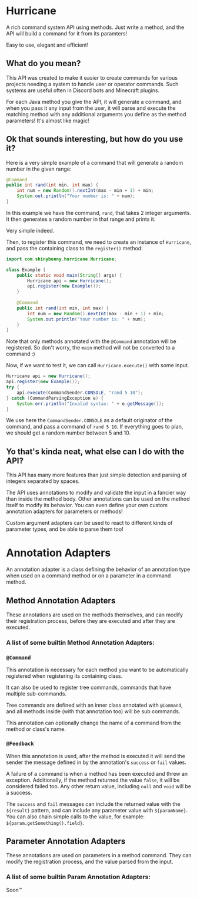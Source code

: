 # Hurricane
A rich command system API using methods. Just write a method, and the API will build a command for it from its paramters!

Easy to use, elegant and efficient!

## What do you mean?

This API was created to make it easier to create commands for various projects needing a system to handle user or operator commands. Such systems are useful often in Discord bots and Minecraft plugins.

For each Java method you give the API, it will generate a command, and when you pass it any input from the user, it will parse and execute the matching method with any additional arguments you define as the method parameters! It's almost like magic!

## Ok that sounds interesting, but how do you use it?

Here is a very simple example of a command that will generate a random number in the given range:

```java
@Command
public int rand(int min, int max) {
    int num = new Random().nextInt(max - min + 1) + min;
    System.out.println("Your number is: " + num);
} 
```

In this example we have the command, `rand`, that takes 2 integer arguments. It then generates a random number in that range and prints it.

Very simple indeed.

Then, to register this command, we need to create an instance of `Hurricane`, and pass the containing class to the `register()` method:

```java
import com.shinybunny.hurricane.Hurricane;

class Example {
    public static void main(String[] args) {
        Hurricane api = new Hurricane();
        api.register(new Example());
    }
    
    @Command
    public int rand(int min, int max) {
        int num = new Random().nextInt(max - min + 1) + min;
        System.out.println("Your number is: " + num);
    }
}
```

Note that only methods annotated with the `@Command` annotation will be registered. So don't worry, the `main` method will not be converted to a command :)

Now, if we want to test it, we can call `Hurricane.execute()` with some input.
```java
Hurricane api = new Hurricane();
api.register(new Example());
try {
    api.execute(CommandSender.CONSOLE, "rand 5 10");
} catch (CommandParsingException e) {
    System.err.println("Invalid syntax: " + e.getMessage());
}
```

We use here the `CommandSender.CONSOLE` as a default originator of the command, and pass a command of `rand 5 10`. If everything goes to plan, we should get a random number between 5 and 10.

## Yo that's kinda neat, what else can I do with the API?

This API has many more features than just simple detection and parsing of integers separated by spaces. 

The API uses annotations to modify and validate the input in a fancier way than inside the method body. Other annotations can be used on the method itself to modify its behavior. You can even define your own custom annotation adapters for parameters or methods!

Custom argument adapters can be used to react to different kinds of parameter types, and be able to parse them too!

# Annotation Adapters

An annotation adapter is a class defining the behavior of an annotation type when used on a command method or on a parameter in a command method.

## Method Annotation Adapters

These annotations are used on the methods themselves, and can modify their registration process, before they are executed and after they are executed.

### A list of some builtin Method Annotation Adapters:

### `@Command`

This annotation is necessary for each method you want to be automatically registered when registering its containing class.

It can also be used to register tree commands, commands that have multiple sub-commands.

Tree commands are defined with an inner class annotated with `@Command`, and all methods inside (with that annotation too) will be sub commands.

This annotation can optionally change the name of a command from the method or class's name.

### `@Feedback`

When this annotation is used, after the method is executed it will send the sender the message defined in by the annotation's `success` or `fail` values.

A failure of a command is when a method has been executed and threw an exception. Additionally, if the method returned the value `false`, it will be considered failed too. Any other return value, including `null` and `void` will be a success.

The `success` and `fail` messages can include the returned value with the `${result}` pattern, and can include any parameter value with `${paramName}`. You can also chain simple calls to the value, for example:
`${param.getSomething().field}`.

## Parameter Annotation Adapters

These annotations are used on parameters in a method command. They can modify the registration process, and the value parsed from the input.

### A list of some builtin Param Annotation Adapters:

Soon™